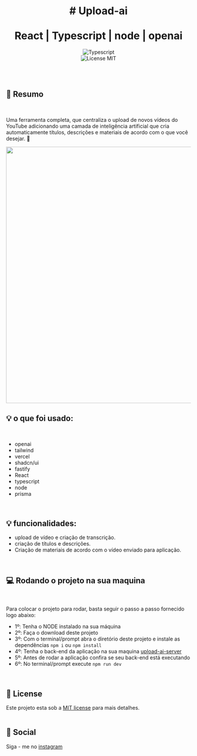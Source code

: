 <br />
<br />
<h1 align="center">
 #     Upload-ai 
  <br />
  <br />
  React | Typescript | node | openai
</h1>
  
<p align="center">
<!--   <img alt="Anselmo Dias" src="https://img.shields.io/badge/Created%20by%3A-AnselmoDias-%232F74C0" /> -->
  <img alt="Typescript" src="https://img.shields.io/badge/Main%20lenguage-Typescript-%232F74C0" /> <br />
  <img alt="License MIT" src="https://img.shields.io/badge/License-MIT-%2398C611" />
  
</p> 
<br />
<br />

## 📓 Resumo
<br />

Uma ferramenta completa, que centraliza o upload de novos vídeos do YouTube adicionando uma camada de inteligência artificial que cria automaticamente títulos, descrições e materiais de acordo com o que você desejar. 💙 

<img src="https://github.com/Anselmo-Dias/upload-ai/assets/96529532/a44a1aed-4ae1-4cc6-be7d-eeb38303e555" width="700"/>
<br />

## :bulb: o que foi usado:
<br />


- openai
- tailwind
- vercel
- shadcn/ui
- fastify
- React
- typescript
- node
- prisma

<br />

## 💡 funcionalidades: 
- upload de vídeo e criação de transcrição.
- criação de títulos e descrições.
- Criação de materiais de acordo com o vídeo enviado para aplicação.

<br />

## 💻 Rodando o projeto na sua maquina
<br />

Para colocar o projeto para rodar, basta seguir o passo a passo fornecido logo abaixo:

- 1º: Tenha o NODE instalado na sua máquina
- 2º: Faça o download deste projeto
- 3º: Com o terminal/prompt abra o diretório deste projeto e instale as dependências `npm i` ou `npm install`
- 4º: Tenha o back-end da aplicação na sua maquina [upload-ai-server](https://github.com/Anselmo-Dias/upload-ai-server)
- 5º: Antes de rodar a aplicação confira se seu back-end está executando
- 6º: No terminal/prompt execute `npm run dev`

<br />

## :memo: License

Este projeto esta sob a [MIT license](LICENSE) para mais detalhes.
<br />
<br />

## :iphone: Social

Siga - me no 
[instagram](https://www.instagram.com/_anselmo.dev/)
<br />
<br />
